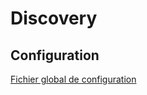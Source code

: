 # Discovery

## Configuration

[Fichier global de configuration](../config/src/main/resources/microConfig/discovery-service.properties)